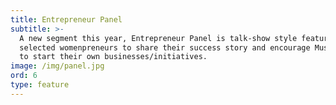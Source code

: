 ```yaml
---
title: Entrepreneur Panel
subtitle: >-
  A new segment this year, Entrepreneur Panel is talk-show style feature for
  selected womenpreneurs to share their success story and encourage Muslimah’s
  to start their own businesses/initiatives.
image: /img/panel.jpg
ord: 6
type: feature
---
```


